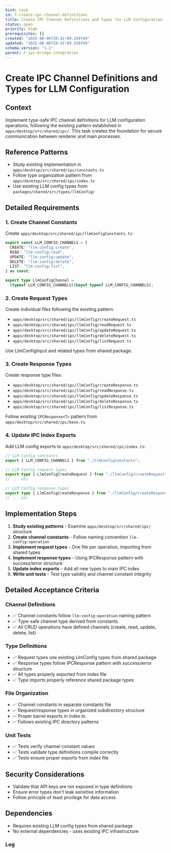 ```yaml
---
kind: task
id: T-create-ipc-channel-definitions
title: Create IPC Channel Definitions and Types for LLM Configuration
status: open
priority: high
prerequisites: []
created: "2025-08-06T20:42:09.359749"
updated: "2025-08-06T20:42:09.359749"
schema_version: "1.1"
parent: F-ipc-bridge-integration
---
```


# Create IPC Channel Definitions and Types for LLM Configuration

## Context

Implement type-safe IPC channel definitions for LLM configuration operations, following the existing pattern established in `apps/desktop/src/shared/ipc/`. This task creates the foundation for secure communication between renderer and main processes.

## Reference Patterns

- Study existing implementation in `apps/desktop/src/shared/ipc/constants.ts`
- Follow type organization pattern from `apps/desktop/src/shared/ipc/index.ts`
- Use existing LLM config types from `packages/shared/src/types/llmConfig/`

## Detailed Requirements

### 1. Create Channel Constants

Create `apps/desktop/src/shared/ipc/llmConfigConstants.ts`:

```typescript
export const LLM_CONFIG_CHANNELS = {
  CREATE: "llm-config:create",
  READ: "llm-config:read",
  UPDATE: "llm-config:update",
  DELETE: "llm-config:delete",
  LIST: "llm-config:list",
} as const;

export type LlmConfigChannel =
  (typeof LLM_CONFIG_CHANNELS)[keyof typeof LLM_CONFIG_CHANNELS];
```

### 2. Create Request Types

Create individual files following the existing pattern:

- `apps/desktop/src/shared/ipc/llmConfig/createRequest.ts`
- `apps/desktop/src/shared/ipc/llmConfig/readRequest.ts`
- `apps/desktop/src/shared/ipc/llmConfig/updateRequest.ts`
- `apps/desktop/src/shared/ipc/llmConfig/deleteRequest.ts`
- `apps/desktop/src/shared/ipc/llmConfig/listRequest.ts`

Use LlmConfigInput and related types from shared package.

### 3. Create Response Types

Create response type files:

- `apps/desktop/src/shared/ipc/llmConfig/createResponse.ts`
- `apps/desktop/src/shared/ipc/llmConfig/readResponse.ts`
- `apps/desktop/src/shared/ipc/llmConfig/updateResponse.ts`
- `apps/desktop/src/shared/ipc/llmConfig/deleteResponse.ts`
- `apps/desktop/src/shared/ipc/llmConfig/listResponse.ts`

Follow existing `IPCResponse<T>` pattern from `apps/desktop/src/shared/ipc/base.ts`.

### 4. Update IPC Index Exports

Add LLM config exports to `apps/desktop/src/shared/ipc/index.ts`:

```typescript
// LLM Config constants
export { LLM_CONFIG_CHANNELS } from "./llmConfigConstants";

// LLM Config request types
export type { LlmConfigCreateRequest } from "./llmConfig/createRequest";
// ... etc

// LLM Config response types
export type { LlmConfigCreateResponse } from "./llmConfig/createResponse";
// ... etc
```

## Implementation Steps

1. **Study existing patterns** - Examine `apps/desktop/src/shared/ipc/` structure
2. **Create channel constants** - Follow naming convention `llm-config:operation`
3. **Implement request types** - One file per operation, importing from shared types
4. **Implement response types** - Using IPCResponse pattern with success/error structure
5. **Update index exports** - Add all new types to main IPC index
6. **Write unit tests** - Test type validity and channel constant integrity

## Detailed Acceptance Criteria

### Channel Definitions

- ✅ Channel constants follow `llm-config:operation` naming pattern
- ✅ Type-safe channel type derived from constants
- ✅ All CRUD operations have defined channels (create, read, update, delete, list)

### Type Definitions

- ✅ Request types use existing LlmConfig types from shared package
- ✅ Response types follow IPCResponse<T> pattern with success/error structure
- ✅ All types properly exported from index file
- ✅ Type imports properly reference shared package types

### File Organization

- ✅ Channel constants in separate constants file
- ✅ Request/response types in organized subdirectory structure
- ✅ Proper barrel exports in index.ts
- ✅ Follows existing IPC directory patterns

### Unit Tests

- ✅ Tests verify channel constant values
- ✅ Tests validate type definitions compile correctly
- ✅ Tests ensure proper exports from index file

## Security Considerations

- Validate that API keys are not exposed in type definitions
- Ensure error types don't leak sensitive information
- Follow principle of least privilege for data access

## Dependencies

- Requires existing LLM config types from shared package
- No external dependencies - uses existing IPC infrastructure

### Log
